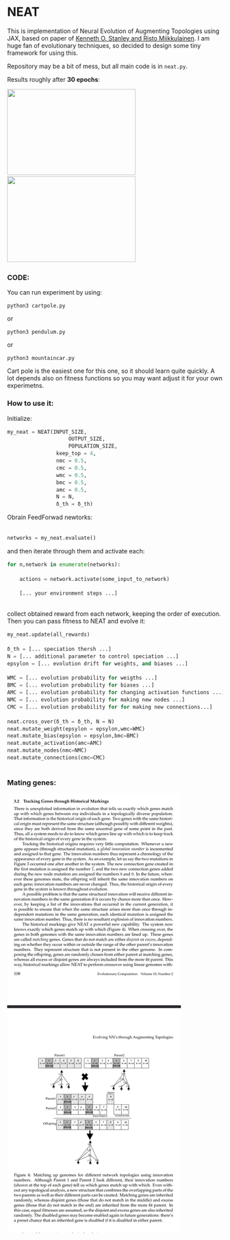 # NEAT

This is implementation of Neural Evolution of Augmenting Topologies using JAX, based on paper of [Kenneth O. Stanley and Risto Miikkulainen](https://nn.cs.utexas.edu/?stanley:ec02). I am huge fan of evolutionary techniques, so decided to design some tiny framework for using this. 

Repository may be a bit of mess, but all main code is in `neat.py`. 

Results roughly after **30 epochs**:

<img src="https://github.com/PeterWaIIace/NEAT/assets/40773550/bfd5e541-8f94-4f12-adaf-7091146ba21c" width="300" height="200">
<img src="https://github.com/PeterWaIIace/NEAT/assets/40773550/38fd8a25-ef47-48ff-a471-a37276515713" width="300" height="200">

### CODE:
You can run experiment by using:

```
python3 cartpole.py
```

or 
```
python3 pendulum.py
```

or
```
python3 mountaincar.py
```

Cart pole is the easiest one for this one, so it should learn quite quickly. A lot depends also on fitness functions so you may want adjust it for your own experimetns.

### How to use it:

Initialize:
```Python
my_neat = NEAT(INPUT_SIZE,
                    OUTPUT_SIZE,
                    POPULATION_SIZE,
                keep_top = 4,
                nmc = 0.5,
                cmc = 0.5,
                wmc = 0.5,
                bmc = 0.5,
                amc = 0.5,
                N = N,
                δ_th = δ_th)

```

Obrain FeedForwad newtorks:

```Python

networks = my_neat.evaluate()
```

and then iterate through them and activate each:
```Python
for n,network in enumerate(networks):
    
    actions = network.activate(some_input_to_network)
    
    [... your environment steps ...]
    
```

collect obtained reward from each network, keeping the order of execution. Then you can pass fitness to NEAT and evolve it:
```Python
my_neat.update(all_rewards)

δ_th = [... speciation thersh ...]
N = [... additional parameter to control speciation ...]
epsylon = [... evolution drift for weights, and biases ...]

WMC = [... evolution probability for weigths ...]
BMC = [... evolution probability for biases ...]
AMC = [... evolution probability for changing activation functions ...]
NMC = [... evolution probability for making new nodes ...]
CMC = [... evolution probability for for making new connections...]

neat.cross_over(δ_th = δ_th, N = N)
neat.mutate_weight(epsylon = epsylon,wmc=WMC)
neat.mutate_bias(epsylon = epsylon,bmc=BMC)
neat.mutate_activation(amc=AMC)
neat.mutate_nodes(nmc=NMC)
neat.mutate_connections(cmc=CMC)
        
```

### Mating genes:
![alt text](image.png)
